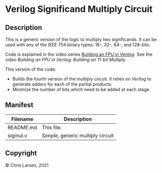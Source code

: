 # Verilog Significand Multiply Circuit

## Description

This is a generic version of the logic to multiply two significands. It can be used with any of the IEEE 754 binary types: 16-, 32-, 64-, and 128-bits.

Code is explained in the video series [Building an FPU in Verilog](https://www.youtube.com/watch?v=rYkVdJnVJFQ&list=PLlO9sSrh8HrwcDHAtwec1ycV-m50nfUVs).
See the video *Building an FPU in Verilog: Building an 11-bit Multiply*.

This version of the code:
- Builds the fourth version of the multiply circuit. It relies on Verilog to generate adders for each of the partial products.
- Minimize the number of bits which need to be added at each stage.

## Manifest

|   Filename   |                        Description                        |
|--------------|-----------------------------------------------------------|
| README.md | This file. |
| sigmul.v | Simple, generic multiply circuit |

## Copyright

:copyright: Chris Larsen, 2021
